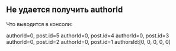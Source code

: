 ## Не удается получить authorId


Что выводится в консоли:

authorId=0, post.id=5
authorId=0, post.id=4
authorId=0, post.id=3
authorId=0, post.id=2
authorId=0, post.id=1
authorsId:[0, 0, 0, 0, 0]